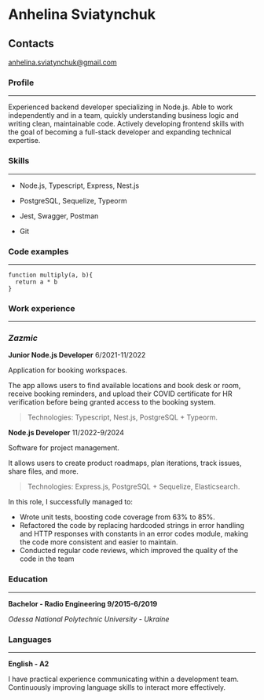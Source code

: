# Anhelina Sviatynchuk

## Contacts
anhelina.sviatynchuk@gmail.com

### Profile
*********
Experienced backend developer specializing in Node.js.
 Able to work independently and in a team, quickly understanding business logic and writing clean, maintainable code. Actively developing frontend skills with the goal of becoming a full-stack developer and expanding technical expertise. 

### Skills
*********
* Node.js, Typescript, Express, Nest.js

* PostgreSQL, Sequelize, Typeorm

* Jest, Swagger, Postman

* Git

### Code examples
*********
```
function multiply(a, b){
  return a * b
}
```

### Work experience
*********
### *Zazmic*

**Junior Node.js Developer** 6/2021-11/2022

Application for booking workspaces.

The app allows users to find available locations and book desk or
room, receive booking reminders, and upload their COVID certificate
for HR verification before being granted access to the booking system.

>Technologies: Typescript, Nest.js, PostgreSQL + Typeorm.

**Node.js Developer** 11/2022-9/2024

Software for project management.

It allows users to create product roadmaps, plan iterations, track
issues, share files, and more.

>Technologies: Express.js, PostgreSQL + Sequelize, Elasticsearch.

In this role, I successfully managed to:
* Wrote unit tests, boosting code coverage from 63% to 85%.
* Refactored the code by replacing hardcoded strings in error handling
and HTTP responses with constants in an error codes module, making
the code more consistent and easier to maintain.
* Conducted regular code reviews, which improved the quality of the
code in the team

### Education
*********
**Bachelor - Radio Engineering 9/2015-6/2019**

*Odessa National Polytechnic University -
Ukraine*

### Languages
*********
**English - A2** 

I have practical experience communicating within a development team. Continuously improving language skills to interact more effectively.
